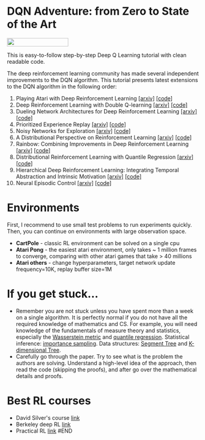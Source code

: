 # DQN Adventure: from Zero to State of the Art


<img width="160px" height="22px" href="https://github.com/pytorch/pytorch" src="https://pp.userapi.com/c847120/v847120960/82b4/xGBK9pXAkw8.jpg">

This is easy-to-follow step-by-step Deep Q Learning tutorial with clean readable code.

The deep reinforcement learning community has made several independent improvements to the DQN algorithm. This tutorial presents latest extensions to the DQN algorithm in the following order: 

  1. Playing Atari with Deep Reinforcement Learning [[arxiv]](https://www.cs.toronto.edu/~vmnih/docs/dqn.pdf) [[code]](https://github.com/higgsfield/RL-Adventure/blob/master/1.dqn.ipynb)
  2. Deep Reinforcement Learning with Double Q-learning [[arxiv]](https://arxiv.org/abs/1509.06461) [[code]](https://github.com/higgsfield/RL-Adventure/blob/master/2.double%20dqn.ipynb)
  3. Dueling Network Architectures for Deep Reinforcement Learning [[arxiv]](https://arxiv.org/abs/1511.06581) [[code]](https://github.com/higgsfield/RL-Adventure/blob/master/3.dueling%20dqn.ipynb)
  4. Prioritized Experience Replay [[arxiv]](https://arxiv.org/abs/1511.05952) [[code]](https://github.com/higgsfield/RL-Adventure/blob/master/4.prioritized%20dqn.ipynb)
  5. Noisy Networks for Exploration [[arxiv]](https://arxiv.org/abs/1706.10295) [[code]](https://github.com/higgsfield/RL-Adventure/blob/master/5.noisy%20dqn.ipynb)
  6. A Distributional Perspective on Reinforcement Learning [[arxiv]](https://arxiv.org/pdf/1707.06887.pdf) [[code]](https://github.com/higgsfield/RL-Adventure/blob/master/6.categorical%20dqn.ipynb)
  7. Rainbow: Combining Improvements in Deep Reinforcement Learning [[arxiv]](https://arxiv.org/abs/1710.02298) [[code]](https://github.com/higgsfield/RL-Adventure/blob/master/7.rainbow%20dqn.ipynb)
  8. Distributional Reinforcement Learning with Quantile Regression [[arxiv]](https://arxiv.org/pdf/1710.10044.pdf) [[code]](https://github.com/higgsfield/RL-Adventure/blob/master/8.quantile%20regression%20dqn.ipynb)
  9. Hierarchical Deep Reinforcement Learning: Integrating Temporal Abstraction and Intrinsic Motivation  [[arxiv]](https://arxiv.org/abs/1604.06057) [[code]](https://github.com/higgsfield/RL-Adventure/blob/master/9.hierarchical%20dqn.ipynb)
  10. Neural Episodic Control [[arxiv]](https://arxiv.org/pdf/1703.01988.pdf) [[code]](#)

# Environments
First, I recommend to use small test problems to run experiments quickly. Then, you can continue on environments with large observation space. 

  - **CartPole** - classic RL environment can be solved on a single cpu
  - **Atari Pong** - the easiest atari environment, only takes ~ 1 million frames to converge, comparing with other atari games that take > 40 millions
  - **Atari others** - change hyperparameters, target network update frequency=10K, replay buffer size=1M

# If you get stuck… 
- Remember you are not stuck unless you have spent more than a week on a single algorithm. It is perfectly normal if you do not have all the required knowledge of mathematics and CS. For example, you will need knowledge of the fundamentals of measure theory and statistics, especially the [Wasserstein metric](https://en.wikipedia.org/wiki/Wasserstein_metric) and [quantile regression](https://en.wikipedia.org/wiki/Quantile_regression). Statistical inference: [importance sampling](https://en.wikipedia.org/wiki/Importance_sampling). Data structures: [Segment Tree](https://leetcode.com/tag/segment-tree/) and [K-dimensional Tree](https://en.wikipedia.org/wiki/K-d_tree).
- Carefully go through the paper. Try to see what is the problem the authors are solving. Understand a high-level idea of the approach, then read the code (skipping the proofs), and after go over the mathematical details and proofs.

# Best RL courses
- David Silver's course [link](http://www0.cs.ucl.ac.uk/staff/d.silver/web/Teaching.html)
- Berkeley deep RL [link](http://rll.berkeley.edu/deeprlcourse/)
- Practical RL [link](https://github.com/yandexdataschool/Practical_RL)
#END
